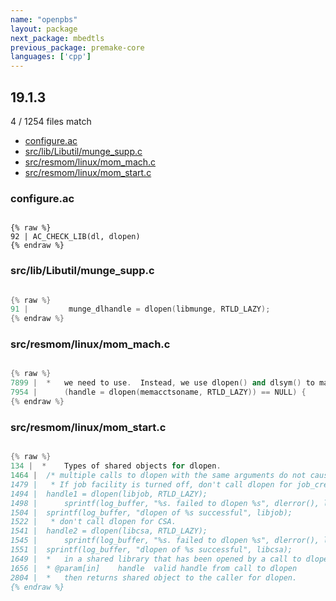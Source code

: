 ```yaml
---
name: "openpbs"
layout: package
next_package: mbedtls
previous_package: premake-core
languages: ['cpp']
---
```

## 19.1.3
4 / 1254 files match

 - [configure.ac](#configureac)
 - [src/lib/Libutil/munge_supp.c](#srcliblibutilmunge_suppc)
 - [src/resmom/linux/mom_mach.c](#srcresmomlinuxmom_machc)
 - [src/resmom/linux/mom_start.c](#srcresmomlinuxmom_startc)

### configure.ac

```

{% raw %}
92 | AC_CHECK_LIB(dl, dlopen)
{% endraw %}

```
### src/lib/Libutil/munge_supp.c

```cpp

{% raw %}
91 |         munge_dlhandle = dlopen(libmunge, RTLD_LAZY);
{% endraw %}

```
### src/resmom/linux/mom_mach.c

```cpp

{% raw %}
7899 |  *	we need to use.  Instead, we use dlopen() and dlsym() to map it in
7954 | 		(handle = dlopen(memacctsoname, RTLD_LAZY)) == NULL) {
{% endraw %}

```
### src/resmom/linux/mom_start.c

```cpp

{% raw %}
134 |  *	Types of shared objects for dlopen.
1464 | 	/* multiple calls to dlopen with the same arguments do not cause multiple
1479 | 	 * If job facility is turned off, don't call dlopen for job_create.
1494 | 	handle1 = dlopen(libjob, RTLD_LAZY);
1498 | 		sprintf(log_buffer, "%s. failed to dlopen %s", dlerror(), libjob);
1504 | 	sprintf(log_buffer, "dlopen of %s successful", libjob);
1522 | 	 * don't call dlopen for CSA.
1541 | 	handle2 = dlopen(libcsa, RTLD_LAZY);
1545 | 		sprintf(log_buffer, "%s. failed to dlopen %s", dlerror(), libcsa);
1551 | 	sprintf(log_buffer, "dlopen of %s successful", libcsa);
1649 |  * 	in a shared library that has been opened by a call to dlopen.
1656 |  * @param[in]	handle	valid handle from call to dlopen
2804 |  *	then returns shared object to the caller for dlopen.
{% endraw %}

```